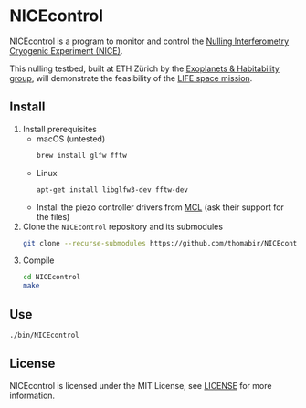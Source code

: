 # NICEcontrol

NICEcontrol is a program to monitor and control the [Nulling Interferometry Cryogenic Experiment (NICE)](https://quanz-group.ethz.ch/research/instrumentation/nice.html).

This nulling testbed, built at ETH Zürich by the [Exoplanets & Habitability group](https://quanz-group.ethz.ch/), will demonstrate the feasibility of the [LIFE space mission](https://life-space-mission.com/).


## Install

1. Install prerequisites
   * macOS (untested)
     ```bash
     brew install glfw fftw
     ```
   * Linux
     ```bash
     apt-get install libglfw3-dev fftw-dev
     ```
   * Install the piezo controller drivers from [MCL](http://www.madcitylabs.com/) (ask their support for the files)
2. Clone the `NICEcontrol` repository and its submodules
   ```bash
   git clone --recurse-submodules https://github.com/thomabir/NICEcontrol
   ```
3. Compile
   ```bash
   cd NICEcontrol
   make
   ```

## Use
```bash
./bin/NICEcontrol
```

## License
NICEcontrol is licensed under the MIT License, see [LICENSE](LICENSE) for more information.
